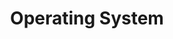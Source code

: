 ---
layout: page-with-toc
title: Operating System
description: Operating system concept and implementation
permalink: /operating-system/
github_edit_url: https://github.com/bagassambega/PersonalNotes/edit/main/_pages/operating-system.md
---
